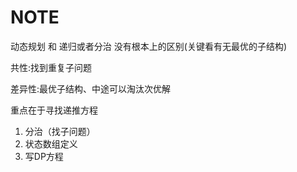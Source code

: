# NOTE

  

动态规划 和 递归或者分治 没有根本上的区别(关键看有无最优的子结构) 

共性:找到重复子问题 

差异性:最优子结构、中途可以淘汰次优解 

重点在于寻找递推方程



1. 分治（找子问题）
2. 状态数组定义
3. 写DP方程